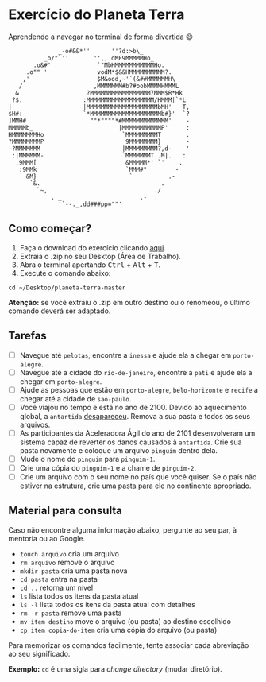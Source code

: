 # Exercício do Planeta Terra

Aprendendo a navegar no terminal de forma divertida :smile: 

```
              _-o#&&*''      ''?d:>b\_
          _o/"`''       '',, dMF9MMMMMHo_
       .o&#'             `"MbHMMMMMMMMMMMHo.
     .o"" '              vodM*$&&HMMMMMMMMMM?.
    ,'                   $M&ood,~'`(&##MMMMMMH\
   /                    ,MMMMMMM#b?#bobMMMMHMMML
  &                   ?MMMMMMMMMMMMMMMMM7MMM$R*Hk
 ?$.                 :MMMMMMMMMMMMMMMMMMM/HMMM|`*L
|                    |MMMMMMMMMMMMMMMMMMMMbMH'   T,
$H#:                 `*MMMMMMMMMMMMMMMMMMMMb#}'  `?
]MMH#                  ""*""""*#MMMMMMMMMMMMM'    -
MMMMMb_                        |MMMMMMMMMMMP'     :
HMMMMMMMHo                      `MMMMMMMMMT       .
?MMMMMMMMP                       9MMMMMMMM}       -
-?MMMMMMM                       |MMMMMMMMM?,d-    '
 :|MMMMMM-                      `MMMMMMMT .M|.   :
  .9MMM[                         &MMMMM*' `'    .
   :9MMk                         `MMM#"        -
     &M}                          `          .-
      `&.                                  .
        `~,   .                          ./
            . _                      .-
              '`--._,dd###pp=""'
```

## Como começar?
1. Faça o download do exercício clicando [aqui](https://github.com/aceleradora-TW/planeta-terra/archive/master.zip).
2. Extraia o .zip no seu Desktop (Área de Trabalho).
3. Abra o terminal apertando <kbd>Ctrl</kbd> + <kbd>Alt</kbd> + <kbd>T</kbd>.
4. Execute o comando abaixo:
```
cd ~/Desktop/planeta-terra-master
```
**Atenção:** se você extraiu o .zip em outro destino ou o renomeou, o último comando deverá ser adaptado.

## Tarefas
- [ ] Navegue até `pelotas`, encontre a `inessa` e ajude ela a chegar em `porto-alegre`.
- [ ] Navegue até a cidade do `rio-de-janeiro`, encontre a `pati` e ajude ela a chegar em `porto-alegre`.
- [ ] Ajude as pessoas que estão em `porto-alegre`, `belo-horizonte` e `recife` a chegar até a cidade de `sao-paulo`.
- [ ] Você viajou no tempo e está no ano de 2100. Devido ao aquecimento global, a `antartida` [desapareceu](http://www.tvi24.iol.pt/tecnologia/degelo/antartida-pode-desaparecer-em-2100). Remova a sua pasta e todos os seus arquivos.
- [ ] As participantes da Aceleradora Ágil do ano de 2101 desenvolveram um sistema capaz de reverter os danos causados à `antartida`. Crie sua pasta novamente e coloque um arquivo `pinguim` dentro dela.
- [ ] Mude o nome do `pinguim` para `pinguim-1`.
- [ ] Crie uma cópia do `pinguim-1` e a chame de `pinguim-2`.
- [ ] Crie um arquivo com o seu nome no país que você quiser. Se o país não estiver na estrutura, crie uma pasta para ele no continente apropriado.

## Material para consulta
Caso não encontre alguma informação abaixo, pergunte ao seu par, à mentoria ou ao Google.

* `touch arquivo` cria um arquivo
* `rm arquivo` remove o arquivo
* `mkdir pasta` cria uma pasta nova
* `cd pasta` entra na pasta
* `cd ..` retorna um nível
* `ls` lista todos os itens da pasta atual
* `ls -l` lista todos os itens da pasta atual com detalhes
* `rm -r pasta` remove uma pasta
* `mv item destino` move o arquivo (ou pasta) ao destino escolhido
* `cp item copia-do-item` cria uma cópia do arquivo (ou pasta)

Para memorizar os comandos facilmente, tente associar cada abreviação ao seu significado.

**Exemplo:** `cd` é uma sigla para _change directory_ (mudar diretório).
